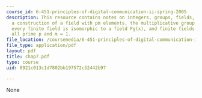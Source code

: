 ```yaml
---
course_id: 6-451-principles-of-digital-communication-ii-spring-2005
description: This resource contains notes on integers, groups, fields, polynomials,
  a construction of a field with pm elements, the multiplicative group of Fq is cyclic,
  every finite field is isomorphic to a field Fg(x), and finite fields Fpm exist for
  all prime p and m = 1.
file_location: /coursemedia/6-451-principles-of-digital-communication-ii-spring-2005/8921c013c1d7802bb197572c52442b97_chap7.pdf
file_type: application/pdf
layout: pdf
title: chap7.pdf
type: course
uid: 8921c013c1d7802bb197572c52442b97

---
```

None